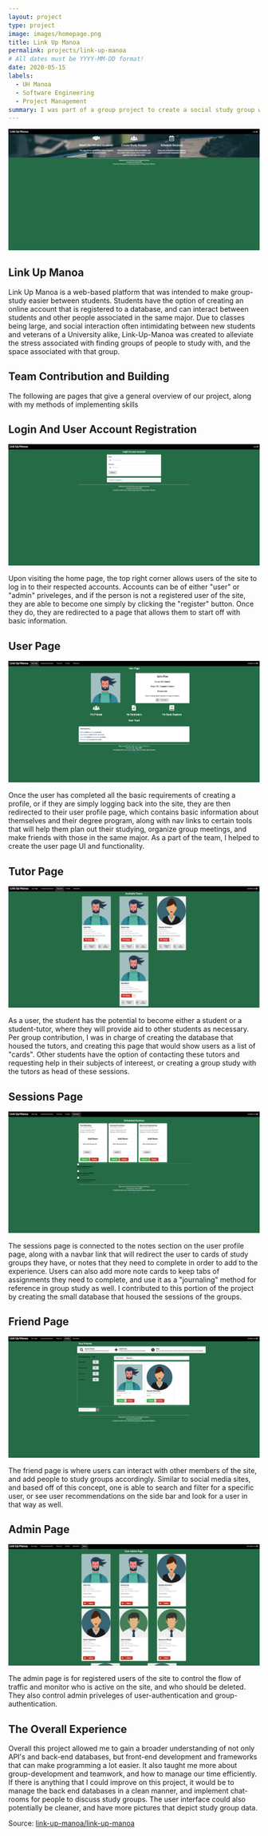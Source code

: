 ```yaml
---
layout: project
type: project
image: images/homepage.png
title: Link Up Manoa
permalink: projects/link-up-manoa
# All dates must be YYYY-MM-DD format!
date: 2020-05-15
labels:
  - UH Manoa
  - Software Engineering
  - Project Management
summary: I was part of a group project to create a social study group web application for students in the same major.
---
```


<img class="ui centered large image" src="../images/homepage.png">

## Link Up Manoa
Link Up Manoa is a web-based platform that was intended to make group-study easier between students. Students have the option of creating an online account that is registered to a database, and can interact between students and other people associated in the same major. Due to classes being large, and social interaction often intimidating between new students and veterans of a University alike, Link-Up-Manoa was created to alleviate the stress associated with finding groups of people to study with, and the space associated with that group.

## Team Contribution and Building

The following are pages that give a general overview of our project, along with my methods of implementing skills 

## Login And User Account Registration
<img class="ui centered large image" src="../images/login.png">

Upon visiting the home page, the top right corner allows users of the site to log in to their respected accounts. Accounts can be of either "user" or "admin" priveleges, and if the person is not a registered user of the site, they are able to become one simply by clicking the "register" button. Once they do, they are redirected to a page that allows them to start off with basic information.

## User Page

<img class="ui centered large image" src="../images/userpage.png">

Once the user has completed all the basic requirements of creating a profile, or if they are simply logging back into the site, they are then redirected to their user profile page, which contains basic information about themselves and their degree program, along with nav links to certain tools that will help them plan out their studying, organize group meetings, and make friends with those in the same major. As a part of the team, I helped to create the user page UI and functionality.

## Tutor Page

<img class="ui centered large image" src="../images/tutor.png">

As a user, the student has the potential to become either a student or a student-tutor, where they will provide aid to other students as necessary. Per group contribution, I was in charge of creating the database that housed the tutors, and creating this page that would show users as a list of "cards". Other students have the option of contacting these tutors and requesting help in their subjects of intereest, or creating a group study with the tutors as head of these sessions.

## Sessions Page

<img class="ui centered large image" src="../images/sessions.png">

The sessions page is connected to the notes section on the user profile page, along with a navbar link that will redirect the user to cards of study groups they have, or notes that they need to complete in order to add to the experience. Users can also add more note cards to keep tabs of assignments they need to complete, and use it as a "journaling" method for reference in group study as well. I contributed to this portion of the project by creating the small database that housed the sessions of the groups.

## Friend Page

<img class="ui centered large image" src="../images/friendpage.png">

The friend page is where users can interact with other members of the site, and add people to study groups accordingly. Similar to social media sites, and based off of this concept, one is able to search and filter for a specific user, or see user recommendations on the side bar and look for a user in that way as well.

## Admin Page

<img class="ui centered large image" src="../images/admin.png">

The admin page is for registered users of the site to control the flow of traffic and monitor who is active on the site, and who should be deleted. They also control admin priveleges of user-authentication and group-authentication.

## The Overall Experience

Overall this project allowed me to gain a broader understanding of not only API's and back-end databases, but front-end development and frameworks that can make programming a lot easier. It also taught me more about group-development and teamwork, and how to manage our time efficiently. If there is anything that I could improve on this project, it would be to manage the back end databases in a clean manner, and implement chat-rooms for people to discuss study groups. The user interface could also potentially be cleaner, and have more pictures that depict study group data.

Source:  <a href="https://link-up-manoa.github.io"><i class="large github icon "></i>link-up-manoa/link-up-manoa</a>


